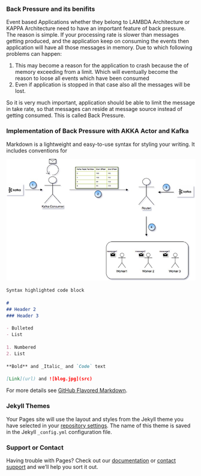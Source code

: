 ### Back Pressure and its benifits

Event based Applications whether they belong to LAMBDA Architecture or KAPPA Architecture need to have an important feature of back pressure. The reason is simple. If your processing rate is slower than messages getting produced, and the application keep on consuming the events then application will have all those messages in memory. Due to which following problems can happen:

1. This may become a reason for the application to crash because the of memory exceeding from a limit. Which will eventually become the reason to loose all events which have been consumed
2. Even if application is stopped in that case also all the messages will be lost.

So it is very much important, application should be able to limit the message in take rate, so that messages can reside at message source instead of getting consumed. This is called Back Pressure.

### Implementation of Back Pressure with AKKA Actor and Kafka
Markdown is a lightweight and easy-to-use syntax for styling your writing. It includes conventions for

![blog.jpg](blog.jpg)

```markdown
Syntax highlighted code block

# 
## Header 2
### Header 3

- Bulleted
- List

1. Numbered
2. List

**Bold** and _Italic_ and `Code` text

[Link](url) and ![blog.jpg](src)
```

For more details see [GitHub Flavored Markdown](https://guides.github.com/features/mastering-markdown/).

### Jekyll Themes

Your Pages site will use the layout and styles from the Jekyll theme you have selected in your [repository settings](https://github.com/singhwarrior/my-blog/settings). The name of this theme is saved in the Jekyll `_config.yml` configuration file.

### Support or Contact

Having trouble with Pages? Check out our [documentation](https://help.github.com/categories/github-pages-basics/) or [contact support](https://github.com/contact) and we’ll help you sort it out.
